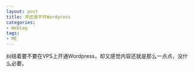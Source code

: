 ```yaml
---
layout: post
title: 开还是不开Wordpress
categories:
- Weblog
tags:
- ME
---
```

纠结着要不要在VPS上开通Wordpress，却又感觉内容还就是那么一点点，没什么必要。
